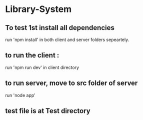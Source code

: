 # Library-System

## To test 1st install all dependencies
  run 'npm install' in both client and server folders sepeartely.

## to run the client :
  run 'npm run dev' in client directory
## to run server, move to src folder of server
  run 'node app'

## test file is at Test directory
